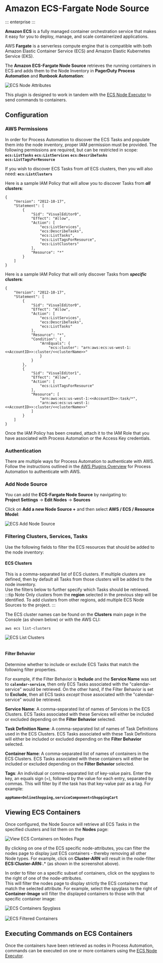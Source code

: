 # Amazon ECS-Fargate Node Source

::: enterprise
:::

**Amazon ECS** is a fully managed container orchestration service that makes it easy for you to deploy, manage, and scale containerized applications.

AWS **Fargate** is a serverless compute engine that is compatible with both Amazon Elastic Container Service (ECS) and Amazon Elastic Kubernetes Service (EKS).

The **Amazon ECS-Fargate Node Source** retrieves the running containers in ECS and adds them to the Node Inventory in **PagerDuty Process Automation** and **Runbook Automation**:

![ECS Node Attributes](@assets/img/aws-ecs-node-attributes.png)<br>

This plugin is designed to work in tandem with the [ECS Node Executor](/manual/projects/node-execution/aws-ecs) to send commands to containers.

## Configuration

### AWS Permissions
In order for Process Automation to discover the ECS Tasks and populate them into the node inventory, proper IAM permission must be provided.
The following permissions are required, but can be restricted in scope:
**`ecs:ListTasks`**
**`ecs:ListServices`**
**`ecs:DescribeTasks`**
**`ecs:ListTagsForResource`**

If you wish to discover ECS Tasks from _all_ ECS clusters, then you will also need:
**`ecs:ListClusters`**

Here is a sample IAM Policy that will allow you to discover Tasks from **_all_ clusters**:
```
{
    "Version": "2012-10-17",
    "Statement": [
        {
            "Sid": "VisualEditor0",
            "Effect": "Allow",
            "Action": [
                "ecs:ListServices",
                "ecs:DescribeTasks",
                "ecs:ListTasks",
                "ecs:ListTagsForResource",
                "ecs:ListClusters"
            ],
            "Resource": "*"
        }
    ]
}
```

Here is a sample IAM Policy that will only discover Tasks from **_specific_ clusters**:
```
{
    "Version": "2012-10-17",
    "Statement": [
        {
            "Sid": "VisualEditor0",
            "Effect": "Allow",
            "Action": [
                "ecs:ListServices",
                "ecs:DescribeTasks",
                "ecs:ListTasks"
            ],
            "Resource": "*",
            "Condition": {
                "ArnEquals": {
                    "ecs:cluster": "arn:aws:ecs:us-west-1:<<AccountID>>:cluster/<<clusterName>>"
                }
            }
        },
        {
            "Sid": "VisualEditor1",
            "Effect": "Allow",
            "Action": [
                "ecs:ListTagsForResource"
            ],
            "Resource": [
                "arn:aws:ecs:us-west-1:<<AccountID>>:task/*",
                "arn:aws:ecs:us-west-1:<<AccountID>>:cluster/<<clusterName>>"
            ]
        }
    ]
}
```

Once the IAM Policy has been created, attach it to the IAM Role that you have associated with Process Automation or the Access Key credentials.

### Authentication
There are multiple ways for Process Automation to authenticate with AWS. Follow the instructions outlined in the [AWS Plugins Overview](/docs/manual/plugins/aws-plugins-overview.html) for Process Automation to authenticate with AWS.

### Add Node Source
You can add the **ECS-Fargate Node Source** by navigating to:<br>
**Project Settings** -> **Edit Nodes** -> **Sources**

Click on **Add a new Node Source +** and then select **AWS / ECS / Resource Model**:

![ECS Add Node Source](@assets/img/aws-ecs-add-node-source.png)<br>

### Filtering Clusters, Services, Tasks

Use the following fields to filter the ECS resources that should be added to the node inventory:

#### **ECS Clusters** 
This is a comma-separated list of ECS clusters. If multiple clusters are defined, then by default all Tasks from those clusters will be added to the node inventory.  
Use the filters below to further specify which Tasks should be retrieved.
:::tip Note
Only clusters from the **region** selected in the previous step will be identified. To add clusters from other regions, add multiple ECS Node Sources to the project.
:::

The ECS cluster names can be found on the **Clusters** main page in the Console (as shown below) or with the AWS CLI: 

    aws ecs list-clusters

![ECS List Clusters](@assets/img/aws-ecs-list-clusters.png)<br><br>

#### **Filter Behavior** 
Determine whether to include or exclude ECS Tasks that match the following filter properties.  

For example, if the Filter Behavior is **Include** and the **Service Name**
was set to **`calendar-service`**, then only ECS Tasks associated with the "calendar-service" would be retrieved.  On the other hand, if the Filter Behavior is set to **Exclude**, then all ECS
tasks _except_ those associated with the "calendar-service" would be retrieved.

**Service Name**: A comma-separated list of names of Services in the ECS Clusters.  ECS Tasks associated with these Services will either be included or excluded depending on the **Filter Behavior** selected.

**Task Definition Name**: A comma-separated list of names of Task Definitions used in the ECS Clusters.  ECS Tasks associated with these Task Definitions will either be included or excluded depending on the **Filter Behavior** selected.

**Container Name**: A comma-separated list of names of containers in the ECS Clusters.  ECS Tasks associated with these containers will either be included or excluded depending on the **Filter Behavior** selected.

**Tags**: An individual or comma-separated list of key-value pairs. Enter the key, an equals sign (=), followed by the value for each entry, separated by commas. This will filter by if the task has that key-value pair as a tag. For example:

**`appName=OnlineShopping,serviceComponent=ShoppingCart`**

## Viewing ECS Containers

Once configured, the Node Source will retrieve all ECS Tasks in the specified clusters and list them on the **Nodes** page:

![View ECS Containers on Nodes Page](@assets/img/aws-ecs-node-attributes.png)

By clicking on one of the ECS specific node-attributes, you can filter the nodes page to display just ECS containers - thereby removing all other Node types.
For example, click on **Cluster-ARN** will result in the node-filter **ECS:Cluster-ARN:.*** (as shown in the screenshot above).

In order to filter on a specific subset of containers, click on the spyglass to the right of one of the node-attributes.  
This will filter the nodes page to display strictly the ECS containers that match the selected attribute.  For example, select the spyglass 
to the right of **Container-Image** will filter the displayed containers to those with that specific container image:

![ECS Containers Spyglass](@assets/img/aws-ecs-select-spyglass.png)<br><br>
![ECS Filtered Containers](@assets/img/aws-ecs-filtered-containers.png)<br>

## Executing Commands on ECS Containers

Once the containers have been retrieved as nodes in Process Automation, commands can be executed on one or more containers using the [ECS Node Executor](/manual/projects/node-execution/aws-ecs).